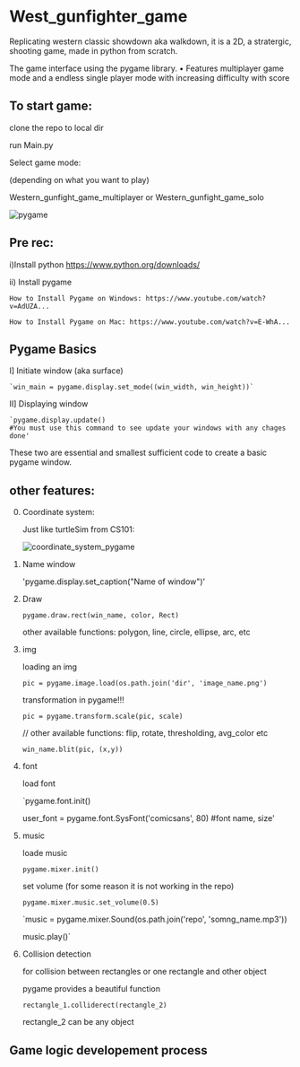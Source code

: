 # West_gunfighter_game

Replicating western classic showdown aka walkdown, it is a 2D, a stratergic, shooting game, made in python from scratch.

The game interface using the pygame library. • Features multiplayer game mode and a endless single player mode with increasing difficulty with score



## To start game:

clone the repo to local dir

run Main.py

Select game mode:

(depending on what you want to play)

Western_gunfight_game_multiplayer or Western_gunfight_game_solo 


![pygame](https://user-images.githubusercontent.com/81369524/180657471-0bc34051-a663-48cf-b69e-828979d23a9e.png)

## Pre rec:

i)Install python
    https://www.python.org/downloads/

ii) Install pygame

    How to Install Pygame on Windows: https://www.youtube.com/watch?v=AdUZA...

    How to Install Pygame on Mac: https://www.youtube.com/watch?v=E-WhA...

## Pygame Basics

I] Initiate window (aka surface)
    
    `win_main = pygame.display.set_mode((win_width, win_height))`
    
II] Displaying window

    `pygame.display.update()
    #You must use this command to see update your windows with any chages done'
    
These two are essential and smallest sufficient code to create a basic pygame window.

## other features:

0) Coordinate system:
    
   Just like turtleSim from CS101:
    
   ![coordinate_system_pygame](https://user-images.githubusercontent.com/81369524/180658400-d3e42008-4102-4257-a397-aad3673dc69a.png)

1) Name window
    
    'pygame.display.set_caption("Name of window")'

2) Draw
    
    `pygame.draw.rect(win_name, color, Rect)`
    
    other available functions: polygon, line, circle, ellipse, arc, etc 

3) img
    
    loading an img
    
    `pic = pygame.image.load(os.path.join('dir', 'image_name.png')`
    
    transformation in pygame!!!
    
    `pic = pygame.transform.scale(pic, scale)`
    
    // other available functions: flip, rotate, thresholding, avg_color etc
    
    `win_name.blit(pic, (x,y))`

4) font
    
    load font
    
    `pygame.font.init()
    
    user_font = pygame.font.SysFont('comicsans', 80) #font name, size'


5) music
    
    loade music
    
    `pygame.mixer.init()`
    
    set volume (for some reason it is not working in the repo)
    
    `pygame.mixer.music.set_volume(0.5)`
    
    `music = pygame.mixer.Sound(os.path.join('repo', 'somng_name.mp3'))
    
    music.play()`

6) Collision detection
    
    for collision between rectangles or one rectangle and other object
    
    pygame provides a beautiful function
    
    `rectangle_1.colliderect(rectangle_2)`
    
     rectangle_2 can be any object


## Game logic developement process

